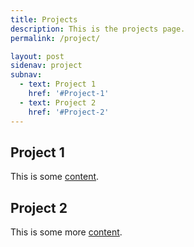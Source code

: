 ```yaml
---
title: Projects
description: This is the projects page.
permalink: /project/

layout: post
sidenav: project
subnav:
  - text: Project 1
    href: '#Project-1'
  - text: Project 2
    href: '#Project-2'
---
```


## Project 1

This is some [content](https://18f.gsa.gov/).

## Project 2

This is some more [content](javascript:void(0);).